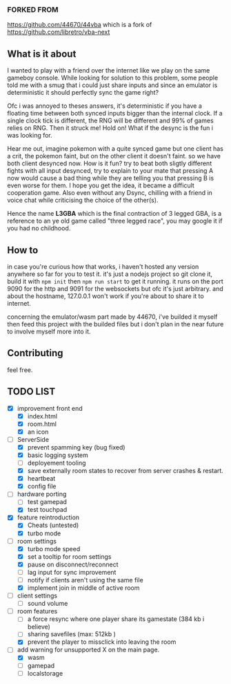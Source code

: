 ### FORKED FROM
https://github.com/44670/44vba
which is a fork of https://github.com/libretro/vba-next
## What is it about
I wanted to play with a friend over the internet like we play on the same gameboy console.
While looking for solution to this problem, some people told me with a smug that i could just share inputs 
and since an emulator is deterministic it should perfectly sync the game right?

Ofc i was annoyed to theses answers, it's deterministic if you have a floating time between both synced inputs bigger than the internal clock. If a single clock tick is different, the RNG will be different and 99% of games relies on RNG.
Then it struck me! Hold on! What if the desync is the fun i was looking for.

Hear me out, imagine pokemon with a quite synced game but one client has a crit, the pokemon faint, but on the other client it doesn't faint.
so we have both client desynced now. How is it fun? try to beat both sligtly different fights with all input desynced, try to explain to your mate
that pressing A now would cause a bad thing while they are telling you that pressing B is even worse for them.
I hope you get the idea, it became a difficult cooperation game. Also even without any Dsync, chilling with a friend in voice chat while criticising the choice of the other(s).

Hence the name **L3GBA** which is the final contraction of 3 legged GBA, is a reference to an ye old game called "three legged race", you may google it if you had no childhood.

## How to
in case you're curious how that works, i haven't hosted any version anywhere so far for you to test it.
it's just a nodejs project so git clone it, build it with ```npm init``` then ```npm run start``` to get it running.
it runs on the port 9090 for the http and 9091 for the websockets but ofc it's just arbitrary. and about the hostname, 127.0.0.1 won't work if you're about to share it to internet.

concerning the emulator/wasm part made by 44670, i've builded it myself then feed this project with the builded files but i don't plan in the near future to involve myself more into it.

## Contributing
feel free.

## TODO LIST
- [x] improvement front end
    - [x] index.html
    - [x] room.html
    - [x] an icon
- [ ] ServerSide
    - [x] prevent spamming key (bug fixed)
    - [x] basic logging system
    - [ ] deployement tooling
    - [x] save externally room states to recover from server crashes & restart.
    - [x] heartbeat
    - [x] config file
- [ ] hardware porting
    - [ ] test gamepad
    - [x] test touchpad
- [x] feature reintroduction
    - [x] Cheats (untested)
    - [x] turbo mode
- [ ] room settings
    - [x] turbo mode speed
    - [x] set a tooltip for room settings
    - [x] pause on disconnect/reconnect
    - [ ] lag input for sync improvement
    - [ ] notify if clients aren't using the same file
    - [x] implement join in middle of active room
- [ ] client settings
    - [ ] sound volume
- [ ] room features
    - [ ] a force resync where one player share its gamestate (384 kb i believe)
    - [ ] sharing savefiles (max: 512kb )
    - [x] prevent the player to missclick into leaving the room
- [ ] add warning for unsupported X on the main page.
    - [x] wasm
    - [ ] gamepad
    - [ ] localstorage